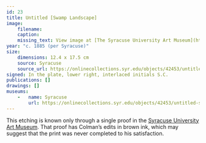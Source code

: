 ```yaml
---
id: 23
title: Untitled [Swamp Landscape]
image:
    filename: 
    caption: 
    missing_text: View image at [The Syracuse University Art Museum](https://onlinecollections.syr.edu/objects/42453/untitled-swamp-landscape)
year: "c. 1885 (per Syracuse)"
size:
    dimensions: 12.4 x 17.5 cm
    source: Syracuse
    source_url: https://onlinecollections.syr.edu/objects/42453/untitled-swamp-landscape
signed: In the plate, lower right, interlaced initials S.C.
publications: []
drawings: []
museums: 
    -   name: Syracuse
        url: https://onlinecollections.syr.edu/objects/42453/untitled-swamp-landscape
---
```

This etching is known only through a single proof in the [Syracuse University Art Museum](https://onlinecollections.syr.edu/objects/42453/untitled-swamp-landscape). That proof has Colman’s edits in brown ink, which may suggest that the print was never completed to his satisfaction.